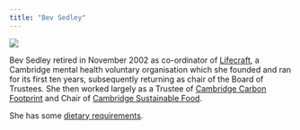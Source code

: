 ```yaml
---
title: "Bev Sedley"
---
```

![](../Bev.Albi.jpg)

Bev Sedley retired in November 2002 as co-ordinator of [Lifecraft](http://www.lifecraft.org.uk/), a Cambridge mental health voluntary organisation which she founded and ran for its first ten years, subsequently returning as chair of the Board of Trustees. 
She then worked largely as a Trustee of [Cambridge Carbon Footprint](http://www.cambridgecarbonfootprint.org/) and Chair of [Cambridge Sustainable Food](http://www.cambridgesustainablefood.org/).

She has some [dietary requirements](../Bevs_Diet).
